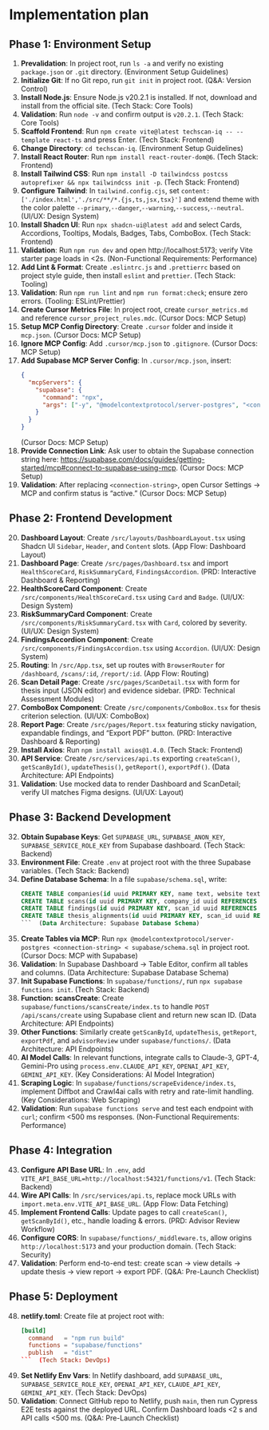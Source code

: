 # Implementation plan

## Phase 1: Environment Setup

1. **Prevalidation**: In project root, run `ls -a` and verify no existing `package.json` or `.git` directory.  (Environment Setup Guidelines)
2. **Initialize Git**: If no Git repo, run `git init` in project root.  (Q&A: Version Control)
3. **Install Node.js**: Ensure Node.js v20.2.1 is installed. If not, download and install from the official site.  (Tech Stack: Core Tools)
4. **Validation**: Run `node -v` and confirm output is `v20.2.1`.  (Tech Stack: Core Tools)
5. **Scaffold Frontend**: Run `npm create vite@latest techscan-iq -- --template react-ts` and press Enter.  (Tech Stack: Frontend)
6. **Change Directory**: `cd techscan-iq`.  (Environment Setup Guidelines)
7. **Install React Router**: Run `npm install react-router-dom@6`.  (Tech Stack: Frontend)
8. **Install Tailwind CSS**: Run `npm install -D tailwindcss postcss autoprefixer && npx tailwindcss init -p`.  (Tech Stack: Frontend)
9. **Configure Tailwind**: In `tailwind.config.cjs`, set `content: ['./index.html','./src/**/*.{js,ts,jsx,tsx}']` and extend theme with the color palette `--primary`,`--danger`,`--warning`,`--success`,`--neutral`.  (UI/UX: Design System)
10. **Install Shadcn UI**: Run `npx shadcn-ui@latest add` and select Cards, Accordions, Tooltips, Modals, Badges, Tabs, ComboBox.  (Tech Stack: Frontend)
11. **Validation**: Run `npm run dev` and open http://localhost:5173; verify Vite starter page loads in <2s.  (Non-Functional Requirements: Performance)
12. **Add Lint & Format**: Create `.eslintrc.js` and `.prettierrc` based on project style guide, then install `eslint` and `prettier`.  (Tech Stack: Tooling)
13. **Validation**: Run `npm run lint` and `npm run format:check`; ensure zero errors.  (Tooling: ESLint/Prettier)
14. **Create Cursor Metrics File**: In project root, create `cursor_metrics.md` and reference `cursor_project_rules.mdc`.  (Cursor Docs: MCP Setup)
15. **Setup MCP Config Directory**: Create `.cursor` folder and inside it `mcp.json`.  (Cursor Docs: MCP Setup)
16. **Ignore MCP Config**: Add `.cursor/mcp.json` to `.gitignore`.  (Cursor Docs: MCP Setup)
17. **Add Supabase MCP Server Config**: In `.cursor/mcp.json`, insert:
    ```json
    {
      "mcpServers": {
        "supabase": {
          "command": "npx",
          "args": ["-y", "@modelcontextprotocol/server-postgres", "<connection-string>"]
        }
      }
    }
    ```
    (Cursor Docs: MCP Setup)
18. **Provide Connection Link**: Ask user to obtain the Supabase connection string here: https://supabase.com/docs/guides/getting-started/mcp#connect-to-supabase-using-mcp.  (Cursor Docs: MCP Setup)
19. **Validation**: After replacing `<connection-string>`, open Cursor Settings → MCP and confirm status is “active.”  (Cursor Docs: MCP Setup)

## Phase 2: Frontend Development

20. **Dashboard Layout**: Create `/src/layouts/DashboardLayout.tsx` using Shadcn UI `Sidebar`, `Header`, and `Content` slots.  (App Flow: Dashboard Layout)
21. **Dashboard Page**: Create `/src/pages/Dashboard.tsx` and import `HealthScoreCard`, `RiskSummaryCard`, `FindingsAccordion`.  (PRD: Interactive Dashboard & Reporting)
22. **HealthScoreCard Component**: Create `/src/components/HealthScoreCard.tsx` using `Card` and `Badge`.  (UI/UX: Design System)
23. **RiskSummaryCard Component**: Create `/src/components/RiskSummaryCard.tsx` with `Card`, colored by severity.  (UI/UX: Design System)
24. **FindingsAccordion Component**: Create `/src/components/FindingsAccordion.tsx` using `Accordion`.  (UI/UX: Design System)
25. **Routing**: In `/src/App.tsx`, set up routes with `BrowserRouter` for `/dashboard`, `/scans/:id`, `/report/:id`.  (App Flow: Routing)
26. **Scan Detail Page**: Create `/src/pages/ScanDetail.tsx` with form for thesis input (JSON editor) and evidence sidebar.  (PRD: Technical Assessment Modules)
27. **ComboBox Component**: Create `/src/components/ComboBox.tsx` for thesis criterion selection.  (UI/UX: ComboBox)
28. **Report Page**: Create `/src/pages/Report.tsx` featuring sticky navigation, expandable findings, and “Export PDF” button.  (PRD: Interactive Dashboard & Reporting)
29. **Install Axios**: Run `npm install axios@1.4.0`.  (Tech Stack: Frontend)
30. **API Service**: Create `/src/services/api.ts` exporting `createScan()`, `getScanById()`, `updateThesis()`, `getReport()`, `exportPdf()`.  (Data Architecture: API Endpoints)
31. **Validation**: Use mocked data to render Dashboard and ScanDetail; verify UI matches Figma designs.  (UI/UX: Layout)

## Phase 3: Backend Development

32. **Obtain Supabase Keys**: Get `SUPABASE_URL`, `SUPABASE_ANON_KEY`, `SUPABASE_SERVICE_ROLE_KEY` from Supabase dashboard.  (Tech Stack: Backend)
33. **Environment File**: Create `.env` at project root with the three Supabase variables.  (Tech Stack: Backend)
34. **Define Database Schema**: In a file `supabase/schema.sql`, write:
    ```sql
    CREATE TABLE companies(id uuid PRIMARY KEY, name text, website text);
    CREATE TABLE scans(id uuid PRIMARY KEY, company_id uuid REFERENCES companies(id), user_id uuid, status text, thesis_input jsonb);
    CREATE TABLE findings(id uuid PRIMARY KEY, scan_id uuid REFERENCES scans(id), category text, severity text, title text, description text, evidence jsonb, ai_confidence numeric, advisor_validated boolean);
    CREATE TABLE thesis_alignments(id uuid PRIMARY KEY, scan_id uuid REFERENCES scans(id), thesis_criterion text, alignment_type text, related_findings uuid[], explanation text);
    ```  (Data Architecture: Supabase Database Schema)
35. **Create Tables via MCP**: Run `npx @modelcontextprotocol/server-postgres <connection-string> < supabase/schema.sql` in project root.  (Cursor Docs: MCP with Supabase)
36. **Validation**: In Supabase Dashboard → Table Editor, confirm all tables and columns.  (Data Architecture: Supabase Database Schema)
37. **Init Supabase Functions**: In `supabase/functions/`, run `npx supabase functions init`.  (Tech Stack: Backend)
38. **Function: scansCreate**: Create `supabase/functions/scansCreate/index.ts` to handle `POST /api/scans/create` using Supabase client and return new scan ID.  (Data Architecture: API Endpoints)
39. **Other Functions**: Similarly create `getScanById`, `updateThesis`, `getReport`, `exportPdf`, and `advisorReview` under `supabase/functions/`.  (Data Architecture: API Endpoints)
40. **AI Model Calls**: In relevant functions, integrate calls to Claude-3, GPT-4, Gemini-Pro using `process.env.CLAUDE_API_KEY`, `OPENAI_API_KEY`, `GEMINI_API_KEY`.  (Key Considerations: AI Model Integration)
41. **Scraping Logic**: In `supabase/functions/scrapeEvidence/index.ts`, implement Diffbot and Crawl4ai calls with retry and rate-limit handling.  (Key Considerations: Web Scraping)
42. **Validation**: Run `supabase functions serve` and test each endpoint with `curl`; confirm <500 ms responses.  (Non-Functional Requirements: Performance)

## Phase 4: Integration

43. **Configure API Base URL**: In `.env`, add `VITE_API_BASE_URL=http://localhost:54321/functions/v1`.  (Tech Stack: Backend)
44. **Wire API Calls**: In `/src/services/api.ts`, replace mock URLs with `import.meta.env.VITE_API_BASE_URL`.  (App Flow: Data Fetching)
45. **Implement Frontend Calls**: Update pages to call `createScan()`, `getScanById()`, etc., handle loading & errors.  (PRD: Advisor Review Workflow)
46. **Configure CORS**: In `supabase/functions/_middleware.ts`, allow origins `http://localhost:5173` and your production domain.  (Tech Stack: Security)
47. **Validation**: Perform end-to-end test: create scan → view details → update thesis → view report → export PDF.  (Q&A: Pre-Launch Checklist)

## Phase 5: Deployment

48. **netlify.toml**: Create file at project root with:
    ```toml
    [build]
      command   = "npm run build"
      functions = "supabase/functions"
      publish   = "dist"
    ```  (Tech Stack: DevOps)
49. **Set Netlify Env Vars**: In Netlify dashboard, add `SUPABASE_URL`, `SUPABASE_SERVICE_ROLE_KEY`, `OPENAI_API_KEY`, `CLAUDE_API_KEY`, `GEMINI_API_KEY`.  (Tech Stack: DevOps)
50. **Validation**: Connect GitHub repo to Netlify, push `main`, then run Cypress E2E tests against the deployed URL. Confirm Dashboard loads <2 s and API calls <500 ms.  (Q&A: Pre-Launch Checklist)
